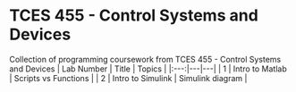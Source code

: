 # TCES 455 - Control Systems and Devices

Collection of programming coursework from TCES 455 - Control Systems and Devices
| Lab Number | Title | Topics |
|:---:|---|---|
| 1 | Intro to Matlab | Scripts vs Functions |
| 2 | Intro to Simulink | Simulink diagram | 

